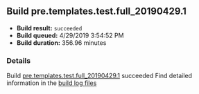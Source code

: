 ## Build pre.templates.test.full_20190429.1
- **Build result:** `succeeded`
- **Build queued:** 4/29/2019 3:54:52 PM
- **Build duration:** 356.96 minutes
### Details
Build [pre.templates.test.full_20190429.1](https://winappstudio.visualstudio.com/web/build.aspx?pcguid=a4ef43be-68ce-4195-a619-079b4d9834c2&builduri=vstfs%3a%2f%2f%2fBuild%2fBuild%2f27849) succeeded
Find detailed information in the [build log files](https://uwpctdiags.blob.core.windows.net/buildlogs/pre.templates.test.full_20190429.1_logs.zip)
